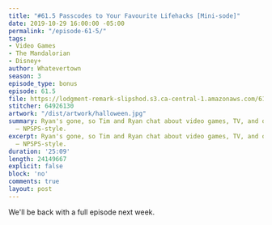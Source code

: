 ```yaml
---
title: "#61.5 Passcodes to Your Favourite Lifehacks [Mini-sode]"
date: 2019-10-29 16:00:00 -05:00
permalink: "/episode-61-5/"
tags:
- Video Games
- The Mandalorian
- Disney+
author: Whatevertown
season: 3
episode_type: bonus
episode: 61.5
file: https://lodgment-remark-slipshod.s3.ca-central-1.amazonaws.com/61.5.mp3
stitcher: 64926130
artwork: "/dist/artwork/halloween.jpg"
summary: Ryan's gone, so Tim and Ryan chat about video games, TV, and other things
  – NPSPS-style.
excerpt: Ryan's gone, so Tim and Ryan chat about video games, TV, and other things
  – NPSPS-style.
duration: '25:09'
length: 24149667
explicit: false
block: 'no'
comments: true
layout: post
---
```


We'll be back with a full episode next week.
